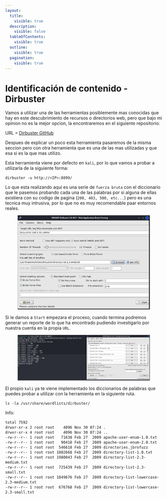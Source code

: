 ```yaml
---
layout:
  title:
    visible: true
  description:
    visible: false
  tableOfContents:
    visible: true
  outline:
    visible: true
  pagination:
    visible: true
---
```


# Identificación de contenido - Dirbuster

Vamos a utilizar una de las herramientas posiblemente mas conocidas que hay en este descubrimiento de recursos o directorios web, pero que bajo mi opinion no es la mejor opcion, la encontraremos en el siguiente repositorio:

URL = [Dirbuster GitHub](https://github.com/KajanM/DirBuster)

Despues de explicar un poco esta herramienta pasaremos de la misma seccion pero con otra herramienta que es una de las mas utilizadas y que esa si es la que mas utilizo.

Esta herramienta viene por defecto en `kali`, por lo que vamos a probar a utilizarla de la siguiente forma:

```shell
dirbuster -u http://<IP>:8899/
```

Lo que esta realizando aqui es una serie de `fuerza bruta` con el diccionario que le pasemos probando cada una de las palabras por si alguna de ellas existiera con su codigo de pagina (`200, 403, 500, etc...`) pero es una tecnica muy intrusiva, por lo que no es muy recomendable paar entornos reales.

<figure><img src="../../.gitbook/assets/image (102).png" alt=""><figcaption></figcaption></figure>

Si le damos a `Start` empezara el proceso, cuando termina podremos generar un reporte de lo que ha encontrado pudiendo investigarlo por nuestra cuenta en la propia `URL`.

<figure><img src="../../.gitbook/assets/image (103).png" alt=""><figcaption></figcaption></figure>

El propio `kali` ya te viene implementado los diccionarios de palabras que puedes probar a utilizar con la herramienta en la siguiente ruta.

```shell
ls -la /usr/share/wordlists/dirbuster/
```

Info:

```
total 7592
drwxr-xr-x 2 root root    4096 Nov 30 07:24 .
drwxr-xr-x 4 root root    4096 Nov 30 07:24 ..
-rw-r--r-- 1 root root   71638 Feb 27  2009 apache-user-enum-1.0.txt
-rw-r--r-- 1 root root   90418 Feb 27  2009 apache-user-enum-2.0.txt
-rw-r--r-- 1 root root  546618 Feb 27  2009 directories.jbrofuzz
-rw-r--r-- 1 root root 1802668 Feb 27  2009 directory-list-1.0.txt
-rw-r--r-- 1 root root 1980043 Feb 27  2009 directory-list-2.3-medium.txt
-rw-r--r-- 1 root root  725439 Feb 27  2009 directory-list-2.3-small.txt
-rw-r--r-- 1 root root 1849676 Feb 27  2009 directory-list-lowercase-2.3-medium.txt
-rw-r--r-- 1 root root  676768 Feb 27  2009 directory-list-lowercase-2.3-small.txt
```
